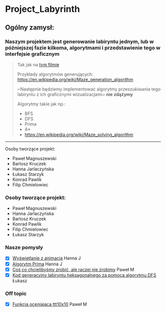 # Project_Labyrinth
## Ogólny zamysł:
### Naszym projektem jest generowanie labiryntu jednym, lub w późniejszej fazie kilkoma, algorytmami i przedstawienie tego w interfejsie graficznym
> Tak jak na [tym filmie](https://youtu.be/6kv5HKPB1XU  "Maze-film")
>
> Przykłady algorytmów generujących: https://en.wikipedia.org/wiki/Maze_generation_algorithm
> 
> ~Następnie będziemy implementować algorytmy przeszukiwania tego labiryntu z ich graficznymi wizualizacjami~ **nie zdążymy** 
> 
> Algorytmy takie jak np.: 
> * BFS
> * DFS
> * Prima
> * A*
> * https://en.wikipedia.org/wiki/Maze_solving_algorithm

-----

Osoby tworzące projekt:
* Paweł Magnuszewski
* Bartosz Kruczek
* Hanna Jarlaczyńska
* Łukasz Starzyk
* Konrad Pawlik
* Filip Chmielowiec

### Osoby tworzące projekt:
* Paweł Magnuszewski
* Hanna Jarlaczyńska
* Bartosz Kruczek
* Konrad Pawlik
* Filip Chmielowiec
* Łukasz Starzyk

### Nasze pomysły
 - [x] [Wyświetlanie z animacją](https://gist.github.com/hankaj/f5c6f89aaea238b0394f52c66cdb8dd2) Hanna J
 - [x] [Algorytm Prima](https://gist.github.com/hankaj/2a0ebd6c8d00be6dec85d05dc72855c5) Hanna J
 - [x] [Coś co chcielibyśmy zrobić, ale raczej nie zrobimy](https://gist.github.com/pawelmagnu/210e6fae1eca70812dbc8ca6bd195787) Paweł M
 - [x] [Kod generacyjny labiryntu heksagonalnego za pomocą algorytmu DFS](https://gist.github.com/Aszman/e69a89f9e6ad39e182a9f5537de0ebac) Łukasz
 
 ### Off topic
 - [x] [Funkcja oceniająca ttt10x10](https://gist.github.com/pawelmagnu/9979b34fe483e87a51be64f47c4cb172) Paweł M


